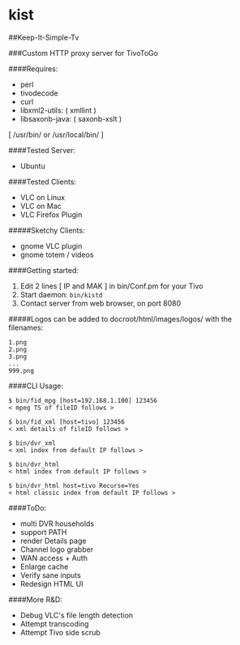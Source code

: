 # kist
##Keep-It-Simple-Tv

###Custom HTTP proxy server for TivoToGo

####Requires:

* perl
* tivodecode
* curl
* libxml2-utils: ( xmllint )
* libsaxonb-java: ( saxonb-xslt )

[ /usr/bin/ or /usr/local/bin/ ]

####Tested Server:

*  Ubuntu

####Tested Clients:

* VLC on Linux  
* VLC on Mac
* VLC Firefox Plugin

#####Sketchy Clients:

* gnome VLC plugin
* gnome totem / videos

####Getting started:

1. Edit 2 lines [ IP and MAK ] in bin/Conf.pm for your Tivo
2. Start daemon: `bin/kistd`
3. Contact server from web browser, on port 8080

#####Logos can be added to docroot/html/images/logos/ with the filenames:

    1.png
    2.png
    3.png
    ...
    999.png
    
####CLI Usage:

    $ bin/fid_mpg [host=192.168.1.100] 123456
    < mpeg TS of fileID follows >

    $ bin/fid_xml [host=tivo] 123456
    < xml details of fileID follows >

    $ bin/dvr_xml 
    < xml index from default IP follows >

    $ bin/dvr_html
    < html index from default IP follows >
    
    $ bin/dvr_html host=tivo Recurse=Yes
    < html classic index from default IP follows >
 
####ToDo:

* multi DVR households
* support PATH
* render Details page
* Channel logo grabber
* WAN access + Auth
* Enlarge cache
* Verify sane inputs
* Redesign HTML UI

####More R&D:

* Debug VLC's file length detection
* Attempt transcoding
* Attempt Tivo side scrub
